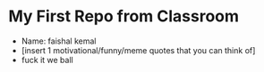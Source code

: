 # My First Repo from Classroom

- Name: faishal kemal
- [insert 1 motivational/funny/meme quotes that you can think of]
- fuck it we ball